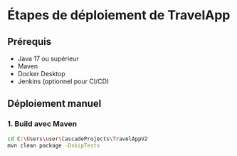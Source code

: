 # Étapes de déploiement de TravelApp

## Prérequis
- Java 17 ou supérieur
- Maven
- Docker Desktop
- Jenkins (optionnel pour CI/CD)

## Déploiement manuel

### 1. Build avec Maven
```bash
cd C:\Users\user\CascadeProjects\TravelAppV2
mvn clean package -DskipTests